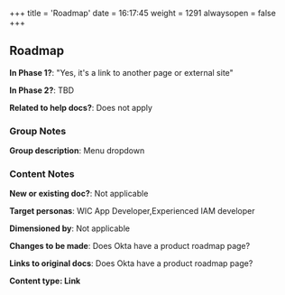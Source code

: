 +++
title = 'Roadmap'
date = 16:17:45
weight = 1291
alwaysopen = false
+++

## Roadmap

**In Phase 1?**: "Yes, it's a link to another page or external site"

**In Phase 2?**: TBD

**Related to help docs?**: Does not apply


### Group Notes

**Group description**: Menu dropdown

### Content Notes

**New or existing doc?**: Not applicable

**Target personas**: WIC App Developer,Experienced IAM developer

**Dimensioned by**: Not applicable

**Changes to be made**: Does Okta have a product roadmap page?

**Links to original docs**: Does Okta have a product roadmap page?

**Content type: Link**




